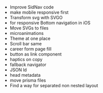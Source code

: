 - Improve SidNav code
- make mobile responsive first
- Transform svg with SVGO
- <meta name="viewport" content="viewport-fit=cover"> for responsive Bottom navigation in iOS
- Move SVGs to files
- microanimations
- Theme at one place
- Scroll bar same
- career form page fill
- button as link component
- haptics on copy
- fallback navigator
- JSON ld
- head metadata
- move prisma files
- Find a way for separated non nested layout
